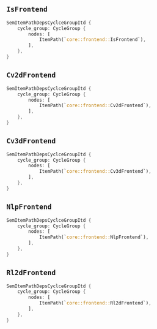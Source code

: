 ## `IsFrontend`

```rust
SemItemPathDepsCyclceGroupItd {
    cycle_group: CycleGroup {
        nodes: [
            ItemPath(`core::frontend::IsFrontend`),
        ],
    },
}
```

## `Cv2dFrontend`

```rust
SemItemPathDepsCyclceGroupItd {
    cycle_group: CycleGroup {
        nodes: [
            ItemPath(`core::frontend::Cv2dFrontend`),
        ],
    },
}
```

## `Cv3dFrontend`

```rust
SemItemPathDepsCyclceGroupItd {
    cycle_group: CycleGroup {
        nodes: [
            ItemPath(`core::frontend::Cv3dFrontend`),
        ],
    },
}
```

## `NlpFrontend`

```rust
SemItemPathDepsCyclceGroupItd {
    cycle_group: CycleGroup {
        nodes: [
            ItemPath(`core::frontend::NlpFrontend`),
        ],
    },
}
```

## `Rl2dFrontend`

```rust
SemItemPathDepsCyclceGroupItd {
    cycle_group: CycleGroup {
        nodes: [
            ItemPath(`core::frontend::Rl2dFrontend`),
        ],
    },
}
```
